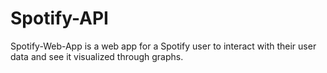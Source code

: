 # Spotify-API
Spotify-Web-App is a web app for a Spotify user to interact with their user data and see it visualized through graphs.
